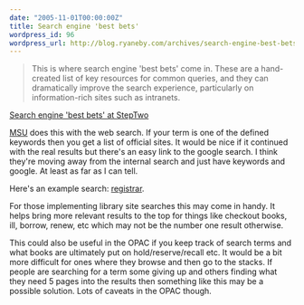 ```yaml
---
date: "2005-11-01T00:00:00Z"
title: Search engine 'best bets'
wordpress_id: 96
wordpress_url: http://blog.ryaneby.com/archives/search-engine-best-bets/
---
```

<blockquote>This is where search engine 'best bets' come in. These are a hand-created list of key resources for common queries, and they can dramatically improve the search experience, particularly on information-rich sites such as intranets.</blockquote>

<a href="http://www.steptwo.com.au/papers/cmb_bestbets/index.html">Search engine 'best bets' at StepTwo</a>

<a href="http://www.msu.edu">MSU</a> does this with the web search. If your term is one of the defined keywords then you get a list of official sites. It would be nice if it continued with the real results but there's an easy link to the google search. I think they're moving away from the internal search and just have keywords and google. At least as far as I can tell.

Here's an example search: <a href="http://isweb1.cl.msu.edu/msusearch/msusearch.php?q=registrar">registrar</a>.

For those implementing library site searches this may come in handy. It helps bring more relevant results to the top for things like checkout books, ill, borrow, renew, etc which may not be the number one result otherwise.

This could also be useful in the OPAC if you keep track of search terms and what books are ultimately put on hold/reserve/recall etc. It would be a bit more difficult for ones where they browse and then go to the stacks. If people are searching for a term some giving up and others finding what they need 5 pages into the results then something like this may be a possible solution. Lots of caveats in the OPAC though.
